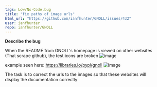 ```yaml
---
tags: Low/No-Code,bug
title: "fix paths of image urls"
html_url: "https://github.com/ianfhunter/GNOLL/issues/432"
user: ianfhunter
repo: ianfhunter/GNOLL
---
```


**Describe the bug**
<!-- A clear and concise description of what the bug is. -->
When the README from GNOLL's homepage is viewed on other websites (That scrape github), the test icons are broken
![image](https://user-images.githubusercontent.com/1540737/210400947-16dd2cdd-f183-4666-937c-dc7bb232d514.png)

example seen here: https://libraries.io/pypi/gnoll
![image](https://user-images.githubusercontent.com/1540737/210401049-aecb8984-8a3a-469d-af27-452634595ff9.png)

The task is to correct the urls to the images so that these websites will display the documentation correctly